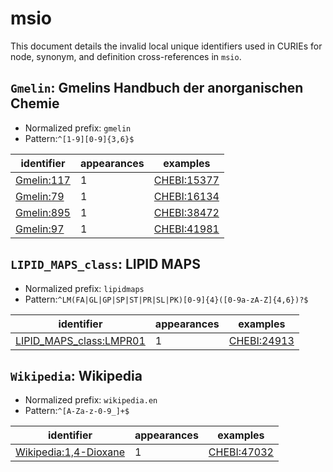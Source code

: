 # msio

This document details the invalid local unique identifiers used in CURIEs
for node, synonym, and definition cross-references in `msio`.


## `Gmelin`: Gmelins Handbuch der anorganischen Chemie

- Normalized prefix: `gmelin`
- Pattern:`^[1-9][0-9]{3,6}$`


| identifier                                      |   appearances | examples                                          |
|-------------------------------------------------|---------------|---------------------------------------------------|
| [Gmelin:117](https://bioregistry.io/Gmelin:117) |             1 | [CHEBI:15377](https://bioregistry.io/CHEBI:15377) |
| [Gmelin:79](https://bioregistry.io/Gmelin:79)   |             1 | [CHEBI:16134](https://bioregistry.io/CHEBI:16134) |
| [Gmelin:895](https://bioregistry.io/Gmelin:895) |             1 | [CHEBI:38472](https://bioregistry.io/CHEBI:38472) |
| [Gmelin:97](https://bioregistry.io/Gmelin:97)   |             1 | [CHEBI:41981](https://bioregistry.io/CHEBI:41981) |

## `LIPID_MAPS_class`: LIPID MAPS

- Normalized prefix: `lipidmaps`
- Pattern:`^LM(FA|GL|GP|SP|ST|PR|SL|PK)[0-9]{4}([0-9a-zA-Z]{4,6})?$`


| identifier                                                                |   appearances | examples                                          |
|---------------------------------------------------------------------------|---------------|---------------------------------------------------|
| [LIPID_MAPS_class:LMPR01](https://bioregistry.io/LIPID_MAPS_class:LMPR01) |             1 | [CHEBI:24913](https://bioregistry.io/CHEBI:24913) |

## `Wikipedia`: Wikipedia

- Normalized prefix: `wikipedia.en`
- Pattern:`^[A-Za-z-0-9_]+$`


| identifier                                                            |   appearances | examples                                          |
|-----------------------------------------------------------------------|---------------|---------------------------------------------------|
| [Wikipedia:1,4-Dioxane](https://bioregistry.io/Wikipedia:1,4-Dioxane) |             1 | [CHEBI:47032](https://bioregistry.io/CHEBI:47032) |

